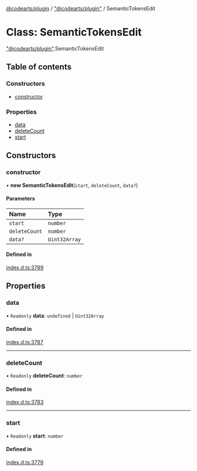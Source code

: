 [@codearts/plugin](../README.md) / ["@codearts/plugin"](../modules/_codearts_plugin_.md) / SemanticTokensEdit

# Class: SemanticTokensEdit

["@codearts/plugin"](../modules/_codearts_plugin_.md).SemanticTokensEdit

## Table of contents

### Constructors

- [constructor](codearts_plugin_.SemanticTokensEdit.md#constructor)

### Properties

- [data](codearts_plugin_.SemanticTokensEdit.md#data)
- [deleteCount](codearts_plugin_.SemanticTokensEdit.md#deletecount)
- [start](codearts_plugin_.SemanticTokensEdit.md#start)

## Constructors

### constructor

• **new SemanticTokensEdit**(`start`, `deleteCount`, `data?`)

#### Parameters

| Name | Type |
| :------ | :------ |
| `start` | `number` |
| `deleteCount` | `number` |
| `data?` | `Uint32Array` |

#### Defined in

[index.d.ts:3789](https://github.com/huaweicloud/cloudide-plugin-api/blob/a4193a8/index.d.ts#L3789)

## Properties

### data

• `Readonly` **data**: `undefined` \| `Uint32Array`

#### Defined in

[index.d.ts:3787](https://github.com/huaweicloud/cloudide-plugin-api/blob/a4193a8/index.d.ts#L3787)

___

### deleteCount

• `Readonly` **deleteCount**: `number`

#### Defined in

[index.d.ts:3783](https://github.com/huaweicloud/cloudide-plugin-api/blob/a4193a8/index.d.ts#L3783)

___

### start

• `Readonly` **start**: `number`

#### Defined in

[index.d.ts:3779](https://github.com/huaweicloud/cloudide-plugin-api/blob/a4193a8/index.d.ts#L3779)
